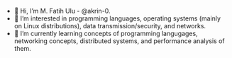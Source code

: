 - 👋 Hi, I’m M. Fatih Ulu - @akrin-0.
- 👀 I’m interested in programming languages, operating systems (mainly on Linux distributions), data transmission/security, and networks.
- 🌱 I’m currently learning concepts of programming langugages, networking concepts, distributed systems, and performance analysis of them.

<!---
akrin-0/akrin-0 is a ✨ special ✨ repository because its `README.md` (this file) appears on your GitHub profile.
You can click the Preview link to take a look at your changes.
--->
